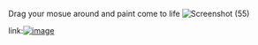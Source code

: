 Drag your mosue around and paint come to life 
![Screenshot (55)](https://github.com/user-attachments/assets/e28ecd09-038c-4a67-9d08-7aae6cfb21f0)

link:[![image](https://github.com/user-attachments/assets/e42dea5a-413c-412c-acb6-47e4a594d783)](https://6689ef2061200e4e791151af--dancing-youtiao-b80859.netlify.app/)
